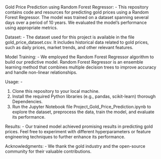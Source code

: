 Gold Price Prediction using Random Forest Regressor: -
This repository contains code and resources for predicting gold prices using a Random Forest Regressor. The model was trained on a dataset spanning several days over a period of 10 years. We evaluated the model’s performance using appropriate metrics.

Dataset: -
The dataset used for this project is available in the file gold_price_dataset.csv. It includes historical data related to gold prices, such as daily prices, market trends, and other relevant features.

Model Training: -
We employed the Random Forest Regressor algorithm to build our predictive model. Random Forest Regressor is an ensemble learning method that combines multiple decision trees to improve accuracy and handle non-linear relationships.

Usage: -
1.	Clone this repository to your local machine.
2.	Install the required Python libraries (e.g., pandas, scikit-learn) thorough Dependencies.
3.	Run the Jupyter Notebook file Project_Gold_Price_Prediction.ipynb to explore the dataset, preprocess the data, train the model, and evaluate its performance.

Results: -
Our trained model achieved promising results in predicting gold prices. Feel free to experiment with different hyperparameters or feature engineering techniques to further enhance its performance.

Acknowledgments: -
We thank the gold industry and the open-source community for their valuable contributions.

